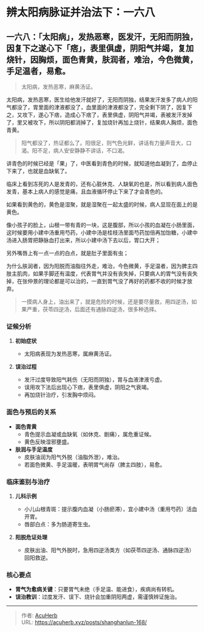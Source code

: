 # 辨太阳病脉证并治法下：一六八


## 一六八：「太阳病」，发热恶寒，医发汗，无阳而阴独，因复下之遂心下「痞」，表里俱虚，阴阳气并竭，复加烧针，因胸烦，面色青黄，肤润者，难治，今色微黄，手足温者，易愈。

<!--more-->

> 太阳病，发热恶寒，麻黄汤证。

太阳病，发热恶寒，医生给他发汗就好了，无阳而阴独，结果发汗发多了病人的阳气都没了，胃里面的津液都没了，血里面的津液都没了，完全剩下阴了，因复下之，又攻下，遂心下痞，造成心下痞了，表里俱虚，阴阳气并竭，表被发汗发掉了，里又被攻下，所以阴阳都消掉了，复加烧针再加上烧针，结果病人胸烦，面色青黄。

> 阳气都没了，热证都么了。阳很足，则气色光鲜，讲话有力量声音大，口渴。阳不足，病人安安静静不讲话，不口渴。

讲青色的时候已经是「果」了，中医看到青色的时候，就知道他血凝到了，血停止下来了，也就是血缺氧了。

临床上看到冻死的人是发青的，还有心脏休克、人缺氧的也是，所以看到病人面色发青，基本上病人的感觉是痛，且血液循环停止下来了才会青色的。

如果看到黄色的，黄色是湿聚，就是湿聚在一起太盛的时候，病人显现在面上的是黄色。

像小孩子的脸上，山根一带有青的一块，这是腹部，所以小孩的血凝在小肠里面，这时候要用小建中汤重用芍药，小建中汤是桂枝汤里面芍药加倍再加饴糖，小建中汤进入肠胃把静脉血打出来，所以小建中汤下去以后，胃口大开；

另外嘴唇上有一点一点的白点，就是肚子里面有虫；

为什么肤润者，因为阳脱而油脂往外走，难治，今色微黄，手足温者，因为脾主四肢主肌肉，如果手脚还有温度，代表胃气并没有丧失掉，只要病人的胃气没有丧失掉，在张仲景的理论都是可以治的，一直到胃气没了再好的药都不收的时候才放弃。

> 一摸病人身上，油出来了，就是危险的时候，还是要尽量救，用四逆汤，如果严重，茯苓四逆汤，后面还有通脉四逆汤，很多种选择。

### 证候分析
1. **初始症状**  
   - 太阳病表现为发热恶寒，属麻黄汤证。

2. **误治过程**  
   - 发汗过度导致阳气耗伤（无阳而阴独），胃与血液津液亏虚。
   - 误用攻下法后出现心下痞，表里俱虚，阴阳之气衰竭。
   - 再加烧针治疗，引发胸中烦闷。

### 面色与预后的关系
- **面色青黄**  
  - 青色提示血凝或血缺氧（如休克、剧痛），属危重证候。
  - 黄色反映湿邪壅盛。
- **肤润与手足温度**  
  - 皮肤油润为阳气外脱（油脂外泄），难治。
  - 若面色微黄、手足温暖，表明胃气尚存（脾主四肢），易愈。

### 临床鉴别与治疗
1. **儿科示例**  
   - 小儿山根青斑：提示腹内血凝（小肠瘀滞），宜小建中汤（重用芍药）活血开胃。
   - 唇部白点：多为肠道寄生虫。

2. **阳脱危证处理**  
   - 皮肤出油、阳气外脱时，急用四逆汤类方（如茯苓四逆汤、通脉四逆汤）回阳救逆。

### 核心要点
- **胃气为愈病关键**：只要胃气未绝（手足温、能进食），疾病尚有转机。
- **误治教训**：过度发汗、误下、烧针会加重阴阳两虚，需谨慎辨证施治。

---

> 作者: [AcuHerb](https://acuherb.xyz)  
> URL: https://acuherb.xyz/posts/shanghanlun-168/  

